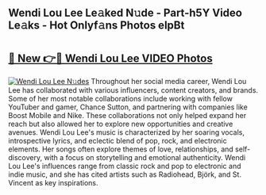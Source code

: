 ## Wendi Lou Lee Le𝚊ked N𝚞de - Part-h5Y Video Le𝚊ks - Hot Onlyf𝚊ns Photos elpBt

# <h2><a href="http://ac24291.deff.icu/?id=Wendi+Lou+Lee">🔗 New 👉🔴 Wendi Lou Lee VIDEO Photos</a></h2>

[![Wendi Lou Lee N𝚞des](https://i.imgur.com/rIISA9y.gif)](http://ac24291.deff.icu/?id=Wendi+Lou+Lee)
Throughout her social media career, Wendi Lou Lee has collaborated with various influencers, content creators, and brands. Some of her most notable collaborations include working with fellow YouTuber and gamer, Chance Sutton, and partnering with companies like Boost Mobile and Nike. These collaborations not only helped expand her reach but also allowed her to explore new opportunities and creative avenues. Wendi Lou Lee's music is characterized by her soaring vocals, introspective lyrics, and eclectic blend of pop, rock, and electronic elements. Her songs often explore themes of love, relationships, and self-discovery, with a focus on storytelling and emotional authenticity. Wendi Lou Lee's influences range from classic rock and pop to electronic and indie music, and she has cited artists such as Radiohead, Björk, and St. Vincent as key inspirations.
